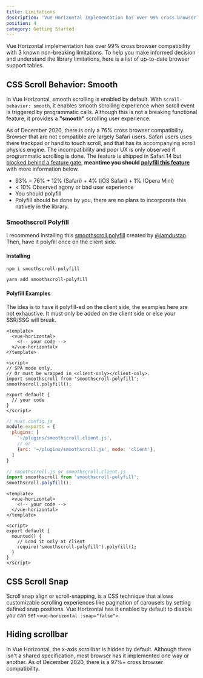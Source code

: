 ```yaml
---
title: Limitations
description: 'Vue Horizontal implementation has over 99% cross browser compatibility with 3 known non-breaking limitations.'
position: 4
category: Getting Started
---
```


Vue Horizontal implementation has over 99% cross browser compatibility with 3 known non-breaking limitations.
To help you make informed decision and understand the library limitations, here is a list of up-to-date browser support tables.

## CSS Scroll Behavior: Smooth

In Vue Horizontal, smooth scrolling is enabled by default. 
With `scroll-behavior: smooth`, it enables smooth scrolling experience when scroll event is triggered by programmatic calls. 
Although this is not a breaking functional feature, it provides a **"smooth"** scrolling user experience.

As of December 2020, there is only a 76% cross browser compatibility.
Browser that are not compatible are largely Safari users.
Safari users uses there trackpad or hand to touch scroll, and that has its accompanying scroll physics engine.
The incompatibility and poor UX is only observed if programmatic scrolling is done.
The feature is shipped in Safari 14 but 
[blocked behind a feature gate](https://github.com/mdn/browser-compat-data/pull/7364), **meantime you should 
[polyfill this feature](#smoothscroll-polyfill)** with more information below. 

- 93% = 76% + 12% (Safari) + 4% (iOS Safari) + 1% (Opera Mini)
- < 10% Observed agony or bad user experience
- You should polyfill
- Polyfill should be done by you, there are no plans to incorporate this natively in the library.

<caniuse feature="css-scroll-behavior"></caniuse>

### Smoothscroll Polyfill

I recommend installing this [smoothscroll polyfill](https://github.com/iamdustan/smoothscroll) created 
by [@iamdustan](https://github.com/iamdustan). 
Then, have it polyfill once on the client side.

#### Installing

<code-group>
  <code-block label="NPM" active>

  ```bash
  npm i smoothscroll-polyfill
  ```

  </code-block>
  <code-block label="Yarn">

  ```bash
  yarn add smoothscroll-polyfill
  ```

  </code-block>
</code-group>

#### Polyfill Examples

The idea is to have it polyfill-ed on the client side, the examples here are not exhaustive.
It must only be added on the client side or else your SSR/SSG will break.

<code-group>
  <code-block label="SPA" active>

  ```vue
  <template>
    <vue-horizontal>
      <!-- your code -->
    </vue-horizontal>
  </template>

  <script>
  // SPA mode only.
  // Or must be wrapped in <client-only></client-only>.
  import smoothscroll from 'smoothscroll-polyfill';
  smoothscroll.polyfill();
  
  export default {
    // your code
  }
  </script>
  ```

  </code-block>
  <code-block label="Nuxt">

  ```javascript
  // nuxt.config.js
  module.exports = {
    plugins: [
      '~/plugins/smoothscroll.client.js',
      // or
      {src: '~/plugins/smoothscroll.js', mode: 'client'},
    ]
  }
  
  // smoothscroll.js or smoothscroll.client.js
  import smoothscroll from 'smoothscroll-polyfill';
  smoothscroll.polyfill();
  ```

  </code-block>
  <code-block label="Vue.mounted()">

  ```vue
  <template>
    <vue-horizontal>
      <!-- your code -->
    </vue-horizontal>
  </template>
  
  <script>
  export default {
    mounted() {
      // Load it only at client
      require('smoothscroll-polyfill').polyfill();
    }
  }
  </script>
  ```

  </code-block>
</code-group>

## CSS Scroll Snap

Scroll snap align or scroll-snapping, is a CSS technique that allows customizable scrolling experiences like pagination 
of carousels by setting defined snap positions.
Vue Horizontal has it enabled by default to disable you can set `<vue-horizontal :snap="false">`.

<caniuse feature="css-snappoints"></caniuse>

## Hiding scrollbar

In Vue Horizontal, the x-axis scrollbar is hidden by default.
Although there isn't a shared specification, most browser has it implemented one way or another.
As of December 2020, there is a 97%+ cross browser compatibility.

<caniuse feature="css-scrollbar"></caniuse>
